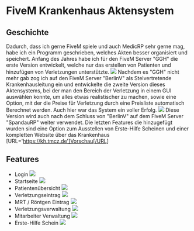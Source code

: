 # FiveM Krankenhaus Aktensystem
## Geschichte
Dadurch, dass ich gerne FiveM spiele und auch MedicRP sehr gerne mag, habe ich ein Programm geschrieben, welches Akten besser organisiert und speichert. Anfang des Jahres habe ich für den FiveM Server "GGH" die erste Version entwickelt, welche nur das erstellen von Patienten und hinzufügen von Verletzungen unterstützte.
![](https://themarcraft.de/images/aktensystem/v1.png)
Nachdem es "GGH" nicht mehr gab zog ich auf den FiveM Server "BerlinV" als Stelvertretende Krankenhausleitung ein und entwickelte die zweite Version dieses Aktensystems, bei der man den Bereich der Verletzung in einem GUI auswählen konnte, um alles etwas realistischer zu machen, sowie eine Option, mit der die Preise für Verletzung durch eine Preisliste automatisch Berechnet werden. Auch hier war das System ein voller Erfolg.
![](https://themarcraft.de/images/aktensystem/verletzung.png)
Diese Version wird auch nach dem Schluss von "BerlinV" auf dem FiveM Server "SpandauRP" weiter verwendet. Die letzten Features die hinzugefügt wurden sind eine Option zum Ausstellen von Erste-Hilfe Scheinen und einer kompletten Website über das Krankenhaus [URL='https://kh.tmcz.de']Vorschau[/URL]

## Features
* Login
![](https://themarcraft.de/images/aktensystem/login.png)
* Startseite
![](https://themarcraft.de/images/aktensystem/home.png)
* Patientenübersicht
![](https://themarcraft.de/images/aktensystem/akten.png)
* Verletzungseintrag
![](https://themarcraft.de/images/aktensystem/verletzung.png)
* MRT / Röntgen Eintrag
![](https://themarcraft.de/images/aktensystem/mrt.png)
* Verletzungsverwaltung
![](https://themarcraft.de/images/aktensystem/verletzungen.png)
* Mitarbeiter Verwaltung
![](https://themarcraft.de/images/aktensystem/mitarbeiter.png)
* Erste-Hilfe Schein
![](https://themarcraft.de/images/aktensystem/ehschein.png)